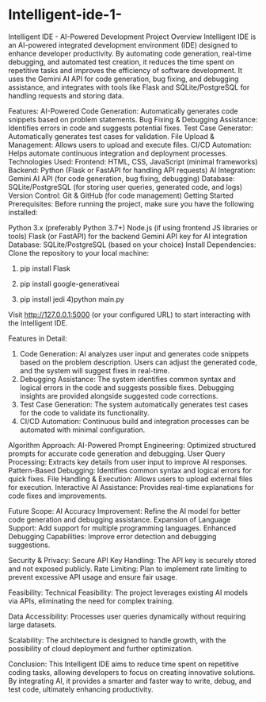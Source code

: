 # Intelligent-ide-1-

Intelligent IDE - AI-Powered Development
Project Overview
Intelligent IDE is an AI-powered integrated development environment (IDE) designed to enhance developer productivity. By automating code generation, real-time debugging, and automated test creation, it reduces the time spent on repetitive tasks and improves the efficiency of software development. It uses the Gemini AI API for code generation, bug fixing, and debugging assistance, and integrates with tools like Flask and SQLite/PostgreSQL for handling requests and storing data.

Features:
AI-Powered Code Generation: Automatically generates code snippets based on problem statements.
Bug Fixing & Debugging Assistance: Identifies errors in code and suggests potential fixes.
Test Case Generator: Automatically generates test cases for validation.
File Upload & Management: Allows users to upload and execute files.
CI/CD Automation: Helps automate continuous integration and deployment processes.
Technologies Used:
Frontend: HTML, CSS, JavaScript (minimal frameworks)
Backend: Python (Flask or FastAPI for handling API requests)
AI Integration: Gemini AI API (for code generation, bug fixing, debugging)
Database: SQLite/PostgreSQL (for storing user queries, generated code, and logs)
Version Control: Git & GitHub (for code management)
Getting Started
Prerequisites:
Before running the project, make sure you have the following installed:

Python 3.x (preferably Python 3.7+)
Node.js (if using frontend JS libraries or tools)
Flask (or FastAPI) for the backend
Gemini API key for AI integration
Database: SQLite/PostgreSQL (based on your choice)
Install Dependencies:
Clone the repository to your local machine:

1) pip install Flask

2) pip install google-generativeai
3) pip install jedi
4)python main.py

Visit http://127.0.0.1:5000 (or your configured URL) to start interacting with the Intelligent IDE.

Features in Detail:
1. Code Generation:
AI analyzes user input and generates code snippets based on the problem description.
Users can adjust the generated code, and the system will suggest fixes in real-time.
2. Debugging Assistance:
The system identifies common syntax and logical errors in the code and suggests possible fixes.
Debugging insights are provided alongside suggested code corrections.
3. Test Case Generation:
The system automatically generates test cases for the code to validate its functionality.
4. CI/CD Automation:
Continuous build and integration processes can be automated with minimal configuration.


Algorithm Approach:
AI-Powered Prompt Engineering: Optimized structured prompts for accurate code generation and debugging.
User Query Processing: Extracts key details from user input to improve AI responses.
Pattern-Based Debugging: Identifies common syntax and logical errors for quick fixes.
File Handling & Execution: Allows users to upload external files for execution.
Interactive AI Assistance: Provides real-time explanations for code fixes and improvements.


Future Scope:
AI Accuracy Improvement: Refine the AI model for better code generation and debugging assistance.
Expansion of Language Support: Add support for multiple programming languages.
Enhanced Debugging Capabilities: Improve error detection and debugging suggestions.


Security & Privacy:
Secure API Key Handling: The API key is securely stored and not exposed publicly.
Rate Limiting: Plan to implement rate limiting to prevent excessive API usage and ensure fair usage.


Feasibility:
Technical Feasibility: The project leverages existing AI models via APIs, eliminating the need for complex training.

Data Accessibility: 
Processes user queries dynamically without requiring large datasets.

Scalability: 
The architecture is designed to handle growth, with the possibility of cloud deployment and further optimization.

Conclusion:
This Intelligent IDE aims to reduce time spent on repetitive coding tasks, allowing developers to focus on creating innovative solutions. By integrating AI, it provides a smarter and faster way to write, debug, and test code, ultimately enhancing productivity.
